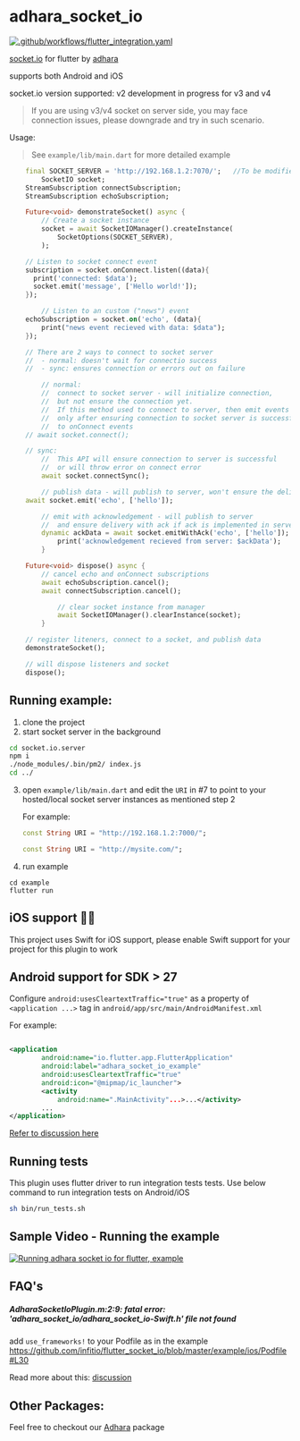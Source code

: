 # adhara_socket_io

[![.github/workflows/flutter_integration.yaml](https://github.com/infitio/flutter_socket_io/actions/workflows/flutter_integration.yaml/badge.svg?branch=master)](https://github.com/infitio/flutter_socket_io/actions/workflows/flutter_integration.yaml)

[socket.io](https://socket.io/) for flutter by [adhara](https://github.com/infitio/)

supports both Android and iOS

socket.io version supported: v2
development in progress for v3 and v4

> If you are using v3/v4 socket on server side, you may face connection issues, please downgrade and try in such scenario.

Usage:

> See `example/lib/main.dart` for more detailed example

```dart
	final SOCKET_SERVER = 'http://192.168.1.2:7070/';	//To be modified accordingly
        SocketIO socket;
	StreamSubscription connectSubscription;
	StreamSubscription echoSubscription;

	Future<void> demonstrateSocket() async {
    	// Create a socket instance
		socket = await SocketIOManager().createInstance(
        	SocketOptions(SOCKET_SERVER),
        );

	// Listen to socket connect event
	subscription = socket.onConnect.listen((data){
	  print('connected: $data');
	  socket.emit('message', ['Hello world!']);
	});

        // Listen to an custom ("news") event
	echoSubscription = socket.on('echo', (data){
  	    print("news event recieved with data: $data");
	});

	// There are 2 ways to connect to socket server
	//  - normal: doesn't wait for connectio success
	//  - sync: ensures connection or errors out on failure

        // normal:
        //  connect to socket server - will initialize connection,
        //  but not ensure the connection yet.
        //  If this method used to connect to server, then emit events should be sent
        //  only after ensuring connection to socket server is successful by listening
        //  to onConnect events
	// await socket.connect();

	// sync:
        //  This API will ensure connection to server is successful
        //  or will throw error on connect error
        await socket.connectSync();

        // publish data - will publish to server, won't ensure the delivery
	await socket.emit('echo', ['hello']);

        // emit with acknowledgement - will publish to server
        //  and ensure delivery with ack if ack is implemented in server
        dynamic ackData = await socket.emitWithAck('echo', ['hello']);
            print('acknowledgement recieved from server: $ackData');
    	}

	Future<void> dispose() async {
	    // cancel echo and onConnect subscriptions
	    await echoSubscription.cancel();
	    await connectSubscription.cancel();

            // clear socket instance from manager
            await SocketIOManager().clearInstance(socket);
        }

	// register liteners, connect to a socket, and publish data
	demonstrateSocket();

	// will dispose listeners and socket
	dispose();
```


## Running example:


1. clone the project
2. start socket server in the background
```bash
cd socket.io.server
npm i
./node_modules/.bin/pm2/ index.js
cd ../
```

3. open `example/lib/main.dart` and edit the `URI` in #7 to point to your hosted/local socket server instances as mentioned step 2

    For example:

    ```dart
    const String URI = "http://192.168.1.2:7000/";
    ```

    ```dart
    const String URI = "http://mysite.com/";
    ```

3. run example
```
cd example
flutter run
```

## iOS support 📢📢
This project uses Swift for iOS support, please enable Swift support for your project for this plugin to work


## Android support for SDK > 27

Configure `android:usesCleartextTraffic="true"` as a property of `<application ...>` tag in `android/app/src/main/AndroidManifest.xml`

For example:

```xml

<application
        android:name="io.flutter.app.FlutterApplication"
        android:label="adhara_socket_io_example"
        android:usesCleartextTraffic="true"
        android:icon="@mipmap/ic_launcher">
        <activity
            android:name=".MainActivity"...>...</activity>
        ...
</application>
```

[Refer to discussion here](https://github.com/infitio/flutter_socket_io/issues/42)

## Running tests

This plugin uses flutter driver to run integration tests tests. Use below command to run integration tests on Android/iOS

```bash
sh bin/run_tests.sh
```

## Sample Video - Running the example

[![Running adhara socket io for flutter, example](https://img.youtube.com/vi/rc6Kv95FJ4M/0.jpg)](https://www.youtube.com/watch?v=rc6Kv95FJ4M "Running the example")


## FAQ's

##### AdharaSocketIoPlugin.m:2:9: fatal error: 'adhara_socket_io/adhara_socket_io-Swift.h' file not found
add `use_frameworks!` to your Podfile as in the example
https://github.com/infitio/flutter_socket_io/blob/master/example/ios/Podfile#L30

Read more about this: [discussion](https://github.com/infitio/flutter_socket_io/issues/58)


## Other Packages:

Feel free to checkout our [Adhara](https://pub.dartlang.org/packages/adhara) package
